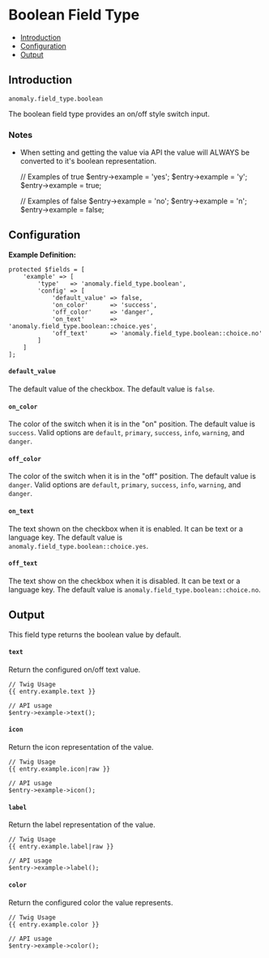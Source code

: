 # Boolean Field Type

- [Introduction](#introduction)
- [Configuration](#configuration)
- [Output](#output)


<a name="introduction"></a>
## Introduction

`anomaly.field_type.boolean`

The boolean field type provides an on/off style switch input.

### Notes

- When setting and getting the value via API the value will ALWAYS be converted to it's boolean representation.

    // Examples of true
    $entry->example = 'yes';
    $entry->example = 'y';
    $entry->example = true;
    
    // Examples of false
    $entry->example = 'no';
    $entry->example = 'n';
    $entry->example = false;


<a name="configuration"></a>
## Configuration

**Example Definition:**

    protected $fields = [
        'example' => [
            'type'   => 'anomaly.field_type.boolean',
            'config' => [
                'default_value' => false,
                'on_color'      => 'success',
                'off_color'     => 'danger',
                'on_text'       => 'anomaly.field_type.boolean::choice.yes',
                'off_text'      => 'anomaly.field_type.boolean::choice.no'
            ]
        ]
    ];

#### `default_value`

The default value of the checkbox. The default value is `false`.

#### `on_color`

The color of the switch when it is in the "on" position. The default value is `success`. Valid options are `default`, `primary`, `success`, `info`, `warning`, and `danger`.

#### `off_color`

The color of the switch when it is in the "off" position. The default value is `danger`. Valid options are `default`, `primary`, `success`, `info`, `warning`, and `danger`.

#### `on_text`

The text shown on the checkbox when it is enabled. It can be text or a language key. The default value is `anomaly.field_type.boolean::choice.yes`.

#### `off_text`

The text show on the checkbox when it is disabled. It can be text or a language key. The default value is `anomaly.field_type.boolean::choice.no`.


<a name="output"></a>
## Output

This field type returns the boolean value by default.

#### `text`

Return the configured on/off text value.

    // Twig Usage
    {{ entry.example.text }}
    
    // API usage
    $entry->example->text();

#### `icon`

Return the icon representation of the value.

    // Twig Usage
    {{ entry.example.icon|raw }}
    
    // API usage
    $entry->example->icon();

#### `label`

Return the label representation of the value.

    // Twig Usage
    {{ entry.example.label|raw }}
    
    // API usage
    $entry->example->label();

#### `color`

Return the configured color the value represents.

    // Twig Usage
    {{ entry.example.color }}
    
    // API usage
    $entry->example->color();

